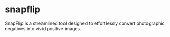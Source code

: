 # snapflip
SnapFlip is a streamlined tool designed to effortlessly convert photographic negatives into vivid positive images. 
